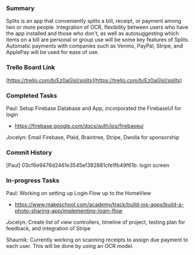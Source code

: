 ### Summary

Splits is an app that conveniently splits a bill, receipt, or payment among two or more people. Integration of OCR, flexibility between users who have the app installed and those who don't, as well as autosuggesting which items on a bill are personal or group use will be some key features of Splits. Automatic payments with companies such as Venmo, PayPal, Stripe, and ApplePay will be used for ease of use.

### Trello Board Link

[https://trello.com/b/Ez0aGlsI/splits](https://trello.com/b/Ez0aGlsI/splits)

### Completed Tasks

Paul: Setup Firebase Database and App, incorporated the FirebaseUI for login

  - https://firebase.google.com/docs/auth/ios/firebaseui

Jocelyn: Email Firebase, Plaid, Braintree, Stripe, Dwolla for sponsorship

### Commit History
[Paul] 03cf6e9476d2461e3545ef382881cfe1fb49f61b: login screen 

### In-progress Tasks

Paul: Working on setting up Login Flow up to the HomeView

  - https://www.makeschool.com/academy/track/build-ios-apps/build-a-photo-sharing-app/implementing-login-flow

Jocelyn: Create list of view controllers, timeline of project, testing plan for feedback, and integration of Stripe

Shaumik: Currently working on scanning receipts to assign due payment to each user. This will be done by using an OCR model.

